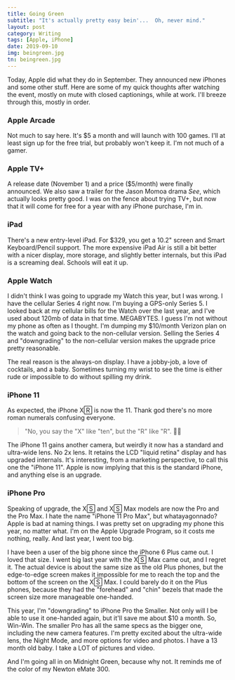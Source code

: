 ```yaml
---
title: Going Green
subtitle: "It's actually pretty easy bein'...  Oh, never mind."
layout: post
category: Writing
tags: [Apple, iPhone]
date: 2019-09-10
img: beingreen.jpg
tn: beingreen.jpg
---
```


Today, Apple did what they do in September. They announced new iPhones and some other stuff. Here are some of my quick thoughts after watching the event, mostly on mute with closed captionings, while at work. I'll breeze through this, mostly in order.
<!-- more -->  
### Apple Arcade

Not much to say here. It's $5 a month and will launch with 100 games. I'll at least sign up for the free trial, but probably won't keep it. I'm not much of a gamer.

### Apple TV+

A release date (November 1) and a price ($5/month) were finally announced. We also saw a trailer for the Jason Momoa drama *See*, which actually looks pretty good. I was on the fence about trying TV+, but now that it will come for free for a year with any iPhone purchase, I'm in. 

### iPad

There's a new entry-level iPad. For $329, you get a 10.2" screen and Smart Keyboard/Pencil support. The more expensive iPad Air is still a bit better with a nicer display, more storage, and slightly better internals, but this iPad is a screaming deal. Schools will eat it up.

### Apple Watch

I didn't think I was going to upgrade my Watch this year, but I was wrong. I have the cellular Series 4 right now. I'm buying a GPS-only Series 5. I looked back at my cellular bills for the Watch over the last year, and I've used about 120mb of data in that time. MEGABYTES. I guess I'm not without my phone as often as I thought. I'm dumping my $10/month Verizon plan on the watch and going back to the non-cellular version. Selling the Series 4 and "downgrading" to the non-cellular version makes the upgrade price pretty reasonable. 

The real reason is the always-on display. I have a jobby-job, a love of cocktails, and a baby. Sometimes turning my wrist to see the time is either rude or impossible to do without spilling my drink.

### iPhone 11

As expected, the iPhone X🅁 is now the 11. Thank god there's no more roman numerals confusing everyone. 

 > "No, you say the "X" like "ten", but the "R" like "R". 🤷‍♂️

The iPhone 11 gains another camera, but weirdly it now has a standard and ultra-wide lens. No 2x lens. It retains the LCD "liquid retina" display and has upgraded internals. It's interesting, from a marketing perspective, to call this one the "iPhone 11". Apple is now implying that this is the standard iPhone, and anything else is an upgrade. 
 
### iPhone Pro
 
Speaking of upgrade, the X🅂 and X🅂 Max models are now the Pro and the Pro Max. I hate the name "iPhone 11 Pro Max", but whatayagonnado? Apple is bad at naming things.
 I was pretty set on upgrading my phone this year, no matter what. I'm on the Apple Upgrade Program, so it costs me nothing, really. And last year, I went too big.
 
I have been a user of the big phone since the iPhone 6 Plus came out. I loved that size. I went big last year with the X🅂 Max came out, and I regret it. The actual device is about the same size as the old Plus phones, but the edge-to-edge screen makes it impossible for me to reach the top and the bottom of the screen on the X🅂 Max. I could barely do it on the Plus phones, because they had the "forehead" and "chin" bezels that made the screen size more manageable one-handed.
 
This year, I'm "downgrading" to iPhone Pro the Smaller. Not only will I be able to use it one-handed again, but it'll save me about $10 a month. So, Win-Win. The smaller Pro has all the same specs as the bigger one, including the new camera features. I'm pretty excited about the ultra-wide lens, the Night Mode, and more options for video and photos. I have a 13 month old baby. I take a LOT of pictures and video.
 
And I'm going all in on Midnight Green, because why not. It reminds me of the color of my Newton eMate 300.
 
 
